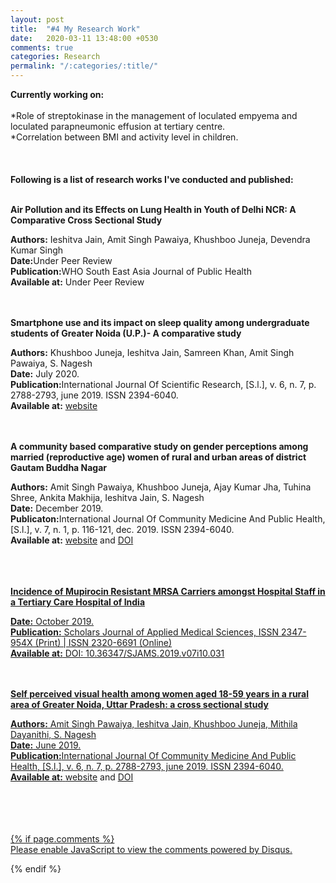 ```yaml
---
layout: post
title:  "#4 My Research Work"
date:   2020-03-11 13:48:00 +0530
comments: true
categories: Research
permalink: "/:categories/:title/"
---
```


<b>Currently working on:</b> <br/> 
<br/>
*Role of streptokinase in the management of loculated empyema and loculated parapneumonic effusion at tertiary centre.<br/>
*Correlation between BMI and activity level in children. <br/>
<br/>
<br/>
<br/>
<b>Following is a list of research works I've conducted and published:</b>
<br/>
<br/>

<b>Air Pollution and its Effects on Lung Health in Youth of Delhi NCR: A Comparative Cross Sectional Study</b>

<b>Authors:</b> Ieshitva Jain, Amit Singh Pawaiya, Khushboo Juneja, Devendra Kumar Singh<br/>
<b>Date:</b>Under Peer Review<br/>
<b>Publication:</b>WHO South East Asia Journal of Public Health<br/>
<b>Available at:</b> Under Peer Review
	<br/>
	<br/>
	<br/>

<b>Smartphone use and its impact on sleep quality among undergraduate students of Greater Noida (U.P.)- A comparative study</b>

<b>Authors:</b> Khushboo Juneja, Ieshitva Jain, Samreen Khan, Amit Singh Pawaiya, S. Nagesh<br/>
<b>Date:</b> July 2020.<br/>
<b>Publication:</b>International Journal Of Scientific Research, [S.l.], v. 6, n. 7, p. 2788-2793, june 2019. ISSN 2394-6040.<br/>
<b>Available at:</b> <a href="https://www.worldwidejournals.com/international-journal-of-scientific-research-(IJSR)/fileview/smartphone-use-and-its-impact-on-sleep-quality-among-undergraduate-students-of-greater-noida-up-a-comparative-study_July_2020_7781516301_8644097.pdf">website</a>
	<br/>
	<br/>
	<br/>


<b>A community based comparative study on gender perceptions among married (reproductive age) women of rural and urban areas of district Gautam Buddha Nagar</b>

<b>Authors:</b> Amit Singh Pawaiya, Khushboo Juneja, Ajay Kumar Jha, Tuhina Shree, Ankita Makhija, Ieshitva Jain, S. Nagesh<br/>
<b>Date:</b> December 2019.<br/>
<b>Publicaton:</b>International Journal Of Community Medicine And Public Health,
[S.l.], v. 7, n. 1, p. 116-121, dec. 2019. ISSN 2394-6040.<br/>
<b>Available at:</b> <a href="https://www.ijcmph.com/index.php/ijcmph/article/view/5822">website</a> and <a href="http://dx.doi.org/10.18203/2394-6040.ijcmph20195839">DOI
	<br/>
	<br/>
	<br/>
	<br/>




<b>Incidence of Mupirocin Resistant MRSA Carriers amongst Hospital Staff in a Tertiary Care Hospital of India</b>

<b>Date:</b> October 2019.<br/>
<b>Publication:</b> Scholars Journal of Applied Medical Sciences, ISSN 2347-954X (Print) | ISSN 2320-6691 (Online)<br/>
<b>Available at:</b> DOI: 10.36347/SJAMS.2019.v07i10.031
	<br/>
	<br/>
	<br/>



<b>Self perceived visual health among women aged 18-59 years in a rural area of Greater Noida, Uttar Pradesh: a cross sectional study</b>

<b>Authors:</b> Amit Singh Pawaiya, Ieshitva Jain, Khushboo Juneja, Mithila Dayanithi, S. Nagesh<br/>
<b>Date:</b> June 2019.<br/>
<b>Publication:</b>International Journal Of Community Medicine And Public Health, [S.l.], v. 6, n. 7, p. 2788-2793, june 2019. ISSN 2394-6040.<br/>
<b>Available at:</b> <a href="https://www.ijcmph.com/index.php/ijcmph/article/view/4924">website</a> and <a href="http://dx.doi.org/10.18203/2394-6040.ijcmph20192595.">DOI
	<br/>
	<br/>
	<br/>




<br/>
<br/>
{% if page.comments %}
<div id="disqus_thread"></div>
<script>

/**
*  RECOMMENDED CONFIGURATION VARIABLES: EDIT AND UNCOMMENT THE SECTION BELOW TO INSERT DYNAMIC VALUES FROM YOUR PLATFORM OR CMS.
*  LEARN WHY DEFINING THESE VARIABLES IS IMPORTANT: https://disqus.com/admin/universalcode/#configuration-variables*/
/*
var disqus_config = function () {
this.page.url = PAGE_URL;  // Replace PAGE_URL with your page's canonical URL variable
this.page.identifier = PAGE_IDENTIFIER; // Replace PAGE_IDENTIFIER with your page's unique identifier variable
};
*/
(function() { // DON'T EDIT BELOW THIS LINE
var d = document, s = d.createElement('script');
s.src = 'https://https-ieshitva-com-1.disqus.com/embed.js';
s.setAttribute('data-timestamp', +new Date());
(d.head || d.body).appendChild(s);
})();
</script>
<noscript>Please enable JavaScript to view the <a href="https://disqus.com/?ref_noscript">comments powered by Disqus.</a></noscript>
                            
{% endif %}
